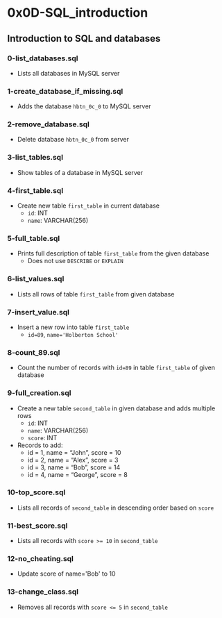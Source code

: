 # 0x0D-SQL_introduction

## Introduction to SQL and databases
### 0-list_databases.sql
* Lists all databases in MySQL server

### 1-create_database_if_missing.sql
* Adds the database `hbtn_0c_0` to MySQL server

### 2-remove_database.sql
* Delete database `hbtn_0c_0` from server

### 3-list_tables.sql
* Show tables of a database in MySQL server

### 4-first_table.sql
* Create new table `first_table` in current database
  * `id`: INT
  * `name`: VARCHAR(256)

### 5-full_table.sql
* Prints full description of table `first_table` from the given database
  * Does not use `DESCRIBE` or `EXPLAIN`

### 6-list_values.sql
* Lists all rows of table `first_table` from given database

### 7-insert_value.sql
* Insert a new row into table `first_table`
  * `id=89`, `name='Holberton School'`

### 8-count_89.sql
* Count the number of records with `id=89` in table `first_table` of given database

### 9-full_creation.sql
* Create a new table `second_table` in given database and adds multiple rows
  * `id`: INT
  * `name`: VARCHAR(256)
  * `score`: INT
* Records to add:
  * id = 1, name = “John”, score = 10
  * id = 2, name = “Alex”, score = 3
  * id = 3, name = “Bob”, score = 14
  * id = 4, name = “George”, score = 8
### 10-top_score.sql
* Lists all records of `second_table` in descending order based on `score`

### 11-best_score.sql
* Lists all records with `score >= 10` in `second_table`

### 12-no_cheating.sql
* Update score of name='Bob' to 10

### 13-change_class.sql
* Removes all records with `score <= 5` in `second_table`

